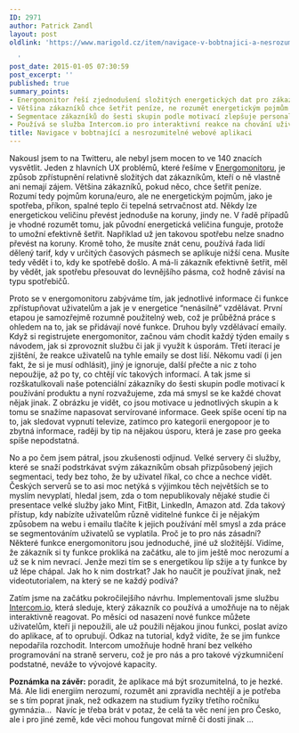 ```yaml
---
ID: 2971
author: Patrick Zandl
layout: post
oldlink: 'https://www.marigold.cz/item/navigace-v-bobtnajici-a-nesrozumitelne-webove-aplikaci

  '
post_date: 2015-01-05 07:30:59
post_excerpt: ''
published: true
summary_points:
- Energomonitor řeší zjednodušení složitých energetických dat pro zákazníky.
- Většina zákazníků chce šetřit peníze, ne rozumět energetickým pojmům.
- Segmentace zákazníků do šesti skupin podle motivací zlepšuje personalizaci informací.
- Používá se služba Intercom.io pro interaktivní reakce na chování uživatelů.
title: Navigace v bobtnající a nesrozumitelné webové aplikaci
---
```


<p>Nakousl jsem to na Twitteru, ale nebyl jsem mocen to ve 140 znacích vysvětlit. Jeden z hlavních UX problémů, které řešíme v <a href="http://www.energomonitor.cz">Energomonitoru</a>, je způsob zpřístupnění relativně složitých dat zákazníkům, kteří o ně vlastně ani nemají zájem. Většina zákazníků, pokud něco, chce šetřit peníze. Rozumí tedy pojmům koruna/euro, ale ne energetickým pojmům, jako je spotřeba, příkon, spalné teplo či tepelná setrvačnost atd. Někdy lze energetickou veličinu převést jednoduše na koruny, jindy ne. V řadě případů je vhodné rozumět tomu, jak původní energetická veličina funguje, protože to umožní efektivně šetřit. Například už jen takovou spotřebu nelze snadno převést na koruny. Kromě toho, že musíte znát cenu, používá řada lidí dělený tarif, kdy v určitých časových pásmech se aplikuje nižší cena. Musíte tedy vědět i to, kdy ke spotřebě došlo. A má-li zákazník efektivně šetřit, měl by vědět, jak spotřebu přesouvat do levnějšího pásma, což hodně závisí na typu spotřebičů.</p>


<p>Proto se v energomonitoru zabýváme tím, jak jednotlivé informace či funkce zpřístupňovat uživatelům a jak je v energetice “nenásilně” vzdělávat. První etapou je samozřejmě rozumně použitelný web, což je průběžná práce s ohledem na to, jak se přidávají nové funkce. Druhou byly vzdělávací emaily. Když si registrujete energomonitor, začnou vám chodit každý týden emaily s návodem, jak si zprovoznit službu či jak ji využít k úsporám. Třetí iterací je zjištění, že reakce uživatelů na tyhle emaily se dost liší. Někomu vadí (i jen fakt, že si je musí odhlásit), jiný je ignoruje, další přečte a nic z toho nepoužije, až po ty, co chtějí víc takových informací. A tak jsme si rozškatulkovali naše potenciální zákazníky do šesti skupin podle motivací k používání produktu a nyní rozvažujeme, zda má smysl se ke každé chovat nějak jinak. Z obrázku je vidět, co jsou motivace u jednotlivých skupin a k tomu se snažíme napasovat servírované informace. Geek spíše ocení tip na to, jak sledovat vypnutí televize, zatímco pro kategorii energopoor je to zbytná informace, raději by tip na nějakou úsporu, která je zase pro geeka spíše nepodstatná.</p>


<p>No a po čem jsem pátral, jsou zkušenosti odjinud. Velké servery či služby, které se snaží podstrkávat svým zákazníkům obsah přizpůsobený jejich segmentaci, tedy bez toho, že by uživatel říkal, co chce a nechce vidět. Českých serverů se to asi moc netýká s výjimkou těch největších se to myslím nevyplatí, hledal jsem, zda o tom nepublikovaly nějaké studie či presentace velké služby jako Mint, FitBit, LinkedIn, Amazon atd. Zda takový přístup, kdy nabízíte uživatelům různě viditelné funkce či je nějakým způsobem na webu i emailu tlačíte k jejich používání měl smysl a zda práce se segmentováním uživatelů se vyplatila. Proč je to pro nás zásadní? Některé funkce energomonitoru jsou jednoduché, jiné už složitější. Vidíme, že zákazník si ty funkce prokliká na začátku, ale to jim ještě moc nerozumí a už se k nim nevrací. Jenže mezi tím se s energetikou líp sžije a ty funkce by už lépe chápal. Jak ho k nim dostrkat? Jak ho naučit je používat jinak, než videotutorialem, na který se ne každý podívá?</p>

<p>Zatím jsme na začátku pokročilejšího návrhu. Implementovali jsme službu <a href="https://www.intercom.io">Intercom.io</a>, která sleduje, který zákazník co používá a umožňuje na to nějak interaktivně reagovat. Po měsíci od nasazení nové funkce můžete uživatelům, kteří ji nepoužili, ale už použili nějakou jinou funkci, poslat avízo do aplikace, ať to oprubují. Odkaz na tutorial, když vidíte, že se jim funkce nepodařila rozchodit. Intercom umožňuje hodně hraní bez velkého programování na straně serveru, což je pro nás a pro takové výzkumničení podstatné, neváže to vývojové kapacity.</p>

<p><strong>Poznámka na závěr:</strong> poradit, že aplikace má být srozumitelná, to je hezké. Má. Ale lidi energiím nerozumí, rozumět ani zpravidla nechtějí a je potřeba se s tím poprat jinak, než odkazem na studium fyziky třetího ročníku gymnázia…  Navíc je třeba brát v potaz, že celá ta věc není jen pro Česko, ale i pro jiné země, kde věci mohou fungovat mírně či dosti jinak … </p>